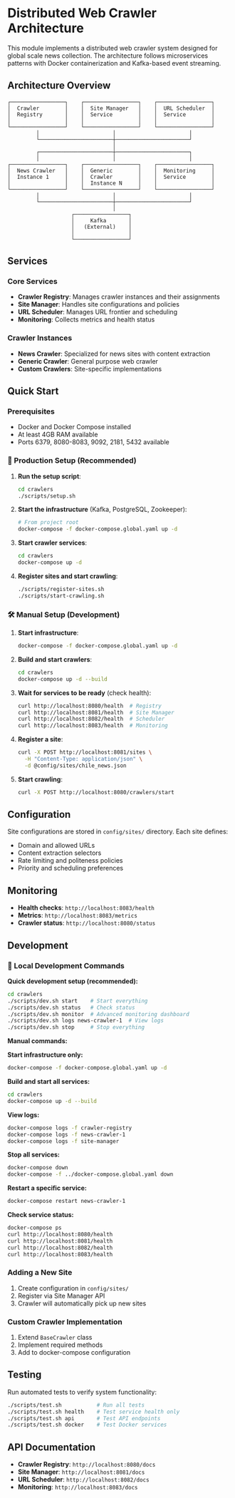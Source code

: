 # Distributed Web Crawler Architecture

This module implements a distributed web crawler system designed for global scale news collection. The architecture follows microservices patterns with Docker containerization and Kafka-based event streaming.

## Architecture Overview

```
┌─────────────────┐    ┌─────────────────┐    ┌─────────────────┐
│  Crawler        │    │  Site Manager   │    │  URL Scheduler  │
│  Registry       │    │  Service        │    │  Service        │
│                 │    │                 │    │                 │
└─────────────────┘    └─────────────────┘    └─────────────────┘
         │                       │                       │
         └───────────────────────┼───────────────────────┘
                                 │
         ┌───────────────────────┼───────────────────────┐
         │                       │                       │
┌─────────────────┐    ┌─────────────────┐    ┌─────────────────┐
│  News Crawler   │    │  Generic        │    │  Monitoring     │
│  Instance 1     │    │  Crawler        │    │  Service        │
│                 │    │  Instance N     │    │                 │
└─────────────────┘    └─────────────────┘    └─────────────────┘
         │                       │                       │
         └───────────────────────┼───────────────────────┘
                                 │
                    ┌─────────────────┐
                    │     Kafka       │
                    │   (External)    │
                    │                 │
                    └─────────────────┘
```

## Services

### Core Services
- **Crawler Registry**: Manages crawler instances and their assignments
- **Site Manager**: Handles site configurations and policies
- **URL Scheduler**: Manages URL frontier and scheduling
- **Monitoring**: Collects metrics and health status

### Crawler Instances
- **News Crawler**: Specialized for news sites with content extraction
- **Generic Crawler**: General purpose web crawler
- **Custom Crawlers**: Site-specific implementations

## Quick Start

### Prerequisites
- Docker and Docker Compose installed
- At least 4GB RAM available
- Ports 6379, 8080-8083, 9092, 2181, 5432 available

### 🚀 Production Setup (Recommended)

1. **Run the setup script**:
   ```bash
   cd crawlers
   ./scripts/setup.sh
   ```

2. **Start the infrastructure** (Kafka, PostgreSQL, Zookeeper):
   ```bash
   # From project root
   docker-compose -f docker-compose.global.yaml up -d
   ```

3. **Start crawler services**:
   ```bash
   cd crawlers
   docker-compose up -d
   ```

4. **Register sites and start crawling**:
   ```bash
   ./scripts/register-sites.sh
   ./scripts/start-crawling.sh
   ```

### 🛠️ Manual Setup (Development)

1. **Start infrastructure**:
   ```bash
   docker-compose -f docker-compose.global.yaml up -d
   ```

2. **Build and start crawlers**:
   ```bash
   cd crawlers
   docker-compose up -d --build
   ```

3. **Wait for services to be ready** (check health):
   ```bash
   curl http://localhost:8080/health  # Registry
   curl http://localhost:8081/health  # Site Manager
   curl http://localhost:8082/health  # Scheduler
   curl http://localhost:8083/health  # Monitoring
   ```

4. **Register a site**:
   ```bash
   curl -X POST http://localhost:8081/sites \
     -H "Content-Type: application/json" \
     -d @config/sites/chile_news.json
   ```

5. **Start crawling**:
   ```bash
   curl -X POST http://localhost:8080/crawlers/start
   ```

## Configuration

Site configurations are stored in `config/sites/` directory. Each site defines:
- Domain and allowed URLs
- Content extraction selectors
- Rate limiting and politeness policies
- Priority and scheduling preferences

## Monitoring

- **Health checks**: `http://localhost:8083/health`
- **Metrics**: `http://localhost:8083/metrics`
- **Crawler status**: `http://localhost:8080/status`

## Development

### 🔧 Local Development Commands

**Quick development setup (recommended):**
```bash
cd crawlers
./scripts/dev.sh start    # Start everything
./scripts/dev.sh status   # Check status
./scripts/dev.sh monitor  # Advanced monitoring dashboard
./scripts/dev.sh logs news-crawler-1  # View logs
./scripts/dev.sh stop     # Stop everything
```

**Manual commands:**

**Start infrastructure only:**
```bash
docker-compose -f docker-compose.global.yaml up -d
```

**Build and start all services:**
```bash
cd crawlers
docker-compose up -d --build
```

**View logs:**
```bash
docker-compose logs -f crawler-registry
docker-compose logs -f news-crawler-1
docker-compose logs -f site-manager
```

**Stop all services:**
```bash
docker-compose down
docker-compose -f ../docker-compose.global.yaml down
```

**Restart a specific service:**
```bash
docker-compose restart news-crawler-1
```

**Check service status:**
```bash
docker-compose ps
curl http://localhost:8080/health
curl http://localhost:8081/health
curl http://localhost:8082/health
curl http://localhost:8083/health
```

### Adding a New Site
1. Create configuration in `config/sites/`
2. Register via Site Manager API
3. Crawler will automatically pick up new sites

### Custom Crawler Implementation
1. Extend `BaseCrawler` class
2. Implement required methods
3. Add to docker-compose configuration

## Testing

Run automated tests to verify system functionality:

```bash
./scripts/test.sh           # Run all tests
./scripts/test.sh health    # Test service health only
./scripts/test.sh api       # Test API endpoints
./scripts/test.sh docker    # Test Docker services
```

## API Documentation

- **Crawler Registry**: `http://localhost:8080/docs`
- **Site Manager**: `http://localhost:8081/docs`
- **URL Scheduler**: `http://localhost:8082/docs`
- **Monitoring**: `http://localhost:8083/docs` 